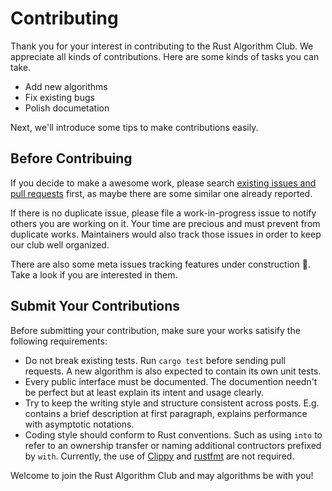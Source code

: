 # Contributing

Thank you for your interest in contributing to the Rust Algorithm Club. We appreciate all kinds of contributions. Here are some kinds of tasks you can take.

- Add new algorithms
- Fix existing bugs
- Polish documetation

Next, we'll introduce some tips to make contributions easily.

## Before Contribuing

If you decide to make a awesome work, please search [existing issues and pull requests][issues] first, as maybe there are some similar one already reported.

If there is no duplicate issue, please file a work-in-progress issue to notify others you are working on it. Your time are precious and must prevent from duplicate works. Maintainers would also track those issues in order to keep our club well organized.

There are also some meta issues tracking features under construction 🚧. Take a look if you are interested in them.

## Submit Your Contributions

Before submitting your contribution, make sure your works satisify the following requirements:

- Do not break existing tests. Run `cargo test` before sending pull requests. A new algorithm is also expected to contain its own unit tests.
- Every public interface must be documented. The documention needn't be perfect but at least explain its intent and usage clearly.
- Try to keep the writing style and structure consistent across posts. E.g. contains a brief description at first paragraph, explains performance with asymptotic notations.
- Coding style should conform to Rust conventions. Such as using `into` to refer to an ownership transfer or naming additional contructors prefixed by `with`. Currently, the use of [Clippy][rust-clippy] and [rustfmt][rust-fmt] are not required.

[issues]: https://github.com/weihanglo/rust-algorithm-club/search?q=&type=Issues&utf8=%E2%9C%93
[rust-clippy]: https://github.com/rust-lang-nursery/rust-clippy
[rust-fmt]: https://github.com/rust-lang-nursery/rustfmt

Welcome to join the Rust Algorithm Club and may algorithms be with you!
